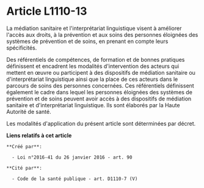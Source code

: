 # Article L1110-13

La médiation sanitaire et l'interprétariat linguistique visent à améliorer l'accès aux droits, à la prévention et aux soins
des personnes éloignées des systèmes de prévention et de soins, en prenant en compte leurs spécificités. 

Des référentiels de compétences, de formation et de bonnes pratiques définissent et encadrent les modalités d'intervention
des acteurs qui mettent en œuvre ou participent à des dispositifs de médiation sanitaire ou d'interprétariat linguistique
ainsi que la place de ces acteurs dans le parcours de soins des personnes concernées. Ces référentiels définissent également
le cadre dans lequel les personnes éloignées des systèmes de prévention et de soins peuvent avoir accès à des dispositifs de
médiation sanitaire et d'interprétariat linguistique. Ils sont élaborés par la Haute Autorité de santé. 

Les modalités d'application du présent article sont déterminées par décret.

**Liens relatifs à cet article**

	**Créé par**:

	  - Loi n°2016-41 du 26 janvier 2016 - art. 90

	**Cité par**:

	  - Code de la santé publique - art. D1110-7 (V)
